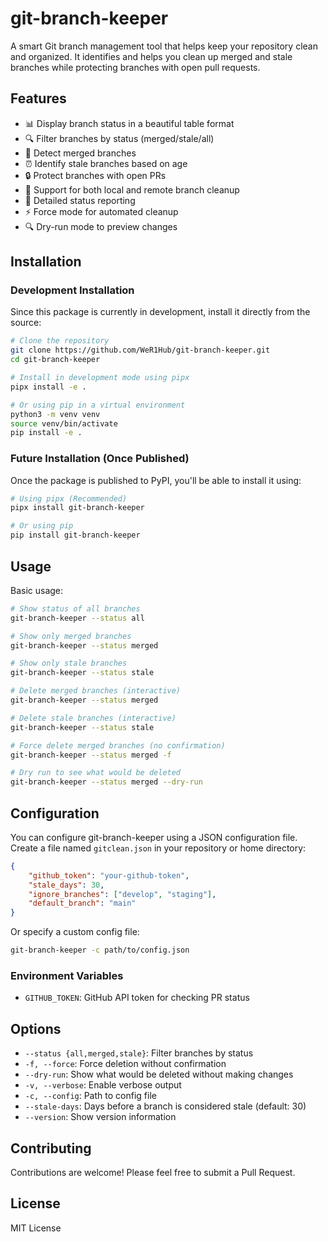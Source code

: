 # git-branch-keeper

A smart Git branch management tool that helps keep your repository clean and organized. It identifies and helps you clean up merged and stale branches while protecting branches with open pull requests.

## Features

- 📊 Display branch status in a beautiful table format
- 🔍 Filter branches by status (merged/stale/all)
- 🔄 Detect merged branches
- ⏰ Identify stale branches based on age
- 🔒 Protect branches with open PRs
- 🚀 Support for both local and remote branch cleanup
- 📝 Detailed status reporting
- ⚡ Force mode for automated cleanup
- 🔍 Dry-run mode to preview changes

## Installation

### Development Installation

Since this package is currently in development, install it directly from the source:

```bash
# Clone the repository
git clone https://github.com/WeR1Hub/git-branch-keeper.git
cd git-branch-keeper

# Install in development mode using pipx
pipx install -e .

# Or using pip in a virtual environment
python3 -m venv venv
source venv/bin/activate
pip install -e .
```

### Future Installation (Once Published)

Once the package is published to PyPI, you'll be able to install it using:

```bash
# Using pipx (Recommended)
pipx install git-branch-keeper

# Or using pip
pip install git-branch-keeper
```

## Usage

Basic usage:

```bash
# Show status of all branches
git-branch-keeper --status all

# Show only merged branches
git-branch-keeper --status merged

# Show only stale branches
git-branch-keeper --status stale

# Delete merged branches (interactive)
git-branch-keeper --status merged

# Delete stale branches (interactive)
git-branch-keeper --status stale

# Force delete merged branches (no confirmation)
git-branch-keeper --status merged -f

# Dry run to see what would be deleted
git-branch-keeper --status merged --dry-run
```

## Configuration

You can configure git-branch-keeper using a JSON configuration file. Create a file named `gitclean.json` in your repository or home directory:

```json
{
    "github_token": "your-github-token",
    "stale_days": 30,
    "ignore_branches": ["develop", "staging"],
    "default_branch": "main"
}
```

Or specify a custom config file:

```bash
git-branch-keeper -c path/to/config.json
```

### Environment Variables

- `GITHUB_TOKEN`: GitHub API token for checking PR status

## Options

- `--status {all,merged,stale}`: Filter branches by status
- `-f, --force`: Force deletion without confirmation
- `--dry-run`: Show what would be deleted without making changes
- `-v, --verbose`: Enable verbose output
- `-c, --config`: Path to config file
- `--stale-days`: Days before a branch is considered stale (default: 30)
- `--version`: Show version information

## Contributing

Contributions are welcome! Please feel free to submit a Pull Request.

## License

MIT License
